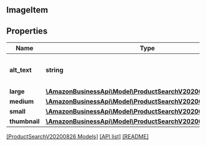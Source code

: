 ## ImageItem

## Properties

Name | Type | Description | Notes
------------ | ------------- | ------------- | -------------
**alt_text** | **string** | The text to use for the image's alt property. |
**large** | [**\AmazonBusinessApi\Model\ProductSearchV20200826\ImageData**](ImageData.md) |  | [optional]
**medium** | [**\AmazonBusinessApi\Model\ProductSearchV20200826\ImageData**](ImageData.md) |  | [optional]
**small** | [**\AmazonBusinessApi\Model\ProductSearchV20200826\ImageData**](ImageData.md) |  | [optional]
**thumbnail** | [**\AmazonBusinessApi\Model\ProductSearchV20200826\ImageData**](ImageData.md) |  | [optional]

[[ProductSearchV20200826 Models]](../) [[API list]](../../Api) [[README]](../../../README.md)

